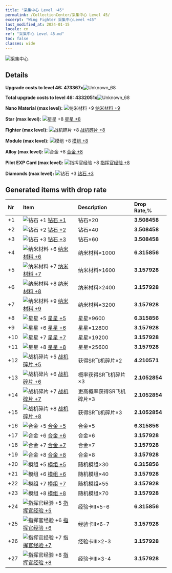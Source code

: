 ```yaml
---
title: "采集中心 Level +45"
permalink: /CollectionCenter/采集中心 Level 45/
excerpt: "Wing Fighter 采集中心Level +45"
last_modified_at: 2024-01-15
locale: cn
ref: "采集中心 Level 45.md"
toc: false
classes: wide
---
```



  ![采集中心](/images/bh_img6.png)

## Details

 **Upgrade costs to level 46:** **473367x**![Unknown_68](/images/item/bh_img25_p.png)

 **Total upgrade costs to level 46:** **4332051x**![Unknown_68](/images/item/bh_img25_p.png)

 **Nano Material (max level):** ![纳米材料 +9](/images/cc/CC_纳米材料_6_p.png) [纳米材料 +9](/cn/CollectionCenter/纳米材料_9/)

 **Star (max level):** ![星星 +8](/images/cc/CC_星星_5_p.png) [星星 +8](/cn/CollectionCenter/星星_8/)

 **Fighter (max level):** ![战机碎片 +8](/images/cc/CC_战机碎片_5_p.png) [战机碎片 +8](/cn/CollectionCenter/战机碎片_8/)

 **Module (max level):** ![模组 +8](/images/cc/CC_模组_5_p.png) [模组 +8](/cn/CollectionCenter/模组_8/)

 **Alloy (max level):** ![合金 +8](/images/cc/CC_合金_5_p.png) [合金 +8](/cn/CollectionCenter/合金_8/)

 **Pilot EXP Card (max level):** ![指挥官经验 +8](/images/cc/CC_指挥官经验_5_p.png) [指挥官经验 +8](/cn/CollectionCenter/指挥官经验_8/)

 **Diamonds (max level):** ![钻石 +3](/images/cc/CC_钻石_3_p.png) [钻石 +3](/cn/CollectionCenter/钻石_3/)

## Generated items with drop rate

  |  Nr |     Item   |    Description   |  Drop Rate,% |
  |:----|:-----------|:-----------------|:-------------|
  | +1 | ![钻石 +1](/images/cc/CC_钻石_1_p.png) [钻石 +1](/cn/CollectionCenter/钻石_1/) | 钻石×20 | **3.508458** |
  | +2 | ![钻石 +2](/images/cc/CC_钻石_2_p.png) [钻石 +2](/cn/CollectionCenter/钻石_2/) | 钻石×40 | **3.508458** |
  | +3 | ![钻石 +3](/images/cc/CC_钻石_3_p.png) [钻石 +3](/cn/CollectionCenter/钻石_3/) | 钻石×60 | **3.508458** |
  | +4 | ![纳米材料 +6](/images/cc/CC_纳米材料_5_p.png) [纳米材料 +6](/cn/CollectionCenter/纳米材料_6/) | 纳米材料×1000 | **6.315856** |
  | +5 | ![纳米材料 +7](/images/cc/CC_纳米材料_5_p.png) [纳米材料 +7](/cn/CollectionCenter/纳米材料_7/) | 纳米材料×1600 | **3.157928** |
  | +6 | ![纳米材料 +8](/images/cc/CC_纳米材料_5_p.png) [纳米材料 +8](/cn/CollectionCenter/纳米材料_8/) | 纳米材料×2400 | **3.157928** |
  | +7 | ![纳米材料 +9](/images/cc/CC_纳米材料_6_p.png) [纳米材料 +9](/cn/CollectionCenter/纳米材料_9/) | 纳米材料×3200 | **3.157928** |
  | +8 | ![星星 +5](/images/cc/CC_星星_5_p.png) [星星 +5](/cn/CollectionCenter/星星_5/) | 星星×9600 | **6.315856** |
  | +9 | ![星星 +6](/images/cc/CC_星星_5_p.png) [星星 +6](/cn/CollectionCenter/星星_6/) | 星星×12800 | **3.157928** |
  | +10 | ![星星 +7](/images/cc/CC_星星_5_p.png) [星星 +7](/cn/CollectionCenter/星星_7/) | 星星×19200 | **3.157928** |
  | +11 | ![星星 +8](/images/cc/CC_星星_5_p.png) [星星 +8](/cn/CollectionCenter/星星_8/) | 星星×25600 | **3.157928** |
  | +12 | ![战机碎片 +5](/images/cc/CC_战机碎片_5_p.png) [战机碎片 +5](/cn/CollectionCenter/战机碎片_5/) | 获得SR飞机碎片×2 | **4.210571** |
  | +13 | ![战机碎片 +6](/images/cc/CC_战机碎片_5_p.png) [战机碎片 +6](/cn/CollectionCenter/战机碎片_6/) | 概率获得SR飞机碎片×3 | **2.1052854** |
  | +14 | ![战机碎片 +7](/images/cc/CC_战机碎片_5_p.png) [战机碎片 +7](/cn/CollectionCenter/战机碎片_7/) | 更高概率获得SR飞机碎片×3 | **2.1052854** |
  | +15 | ![战机碎片 +8](/images/cc/CC_战机碎片_5_p.png) [战机碎片 +8](/cn/CollectionCenter/战机碎片_8/) | 获得SR飞机碎片×3 | **2.1052854** |
  | +16 | ![合金 +5](/images/cc/CC_合金_5_p.png) [合金 +5](/cn/CollectionCenter/合金_5/) | 合金×5 | **6.315856** |
  | +17 | ![合金 +6](/images/cc/CC_合金_5_p.png) [合金 +6](/cn/CollectionCenter/合金_6/) | 合金×6 | **3.157928** |
  | +18 | ![合金 +7](/images/cc/CC_合金_5_p.png) [合金 +7](/cn/CollectionCenter/合金_7/) | 合金×7 | **3.157928** |
  | +19 | ![合金 +8](/images/cc/CC_合金_5_p.png) [合金 +8](/cn/CollectionCenter/合金_8/) | 合金×8 | **3.157928** |
  | +20 | ![模组 +5](/images/cc/CC_模组_5_p.png) [模组 +5](/cn/CollectionCenter/模组_5/) | 随机模组×30 | **6.315856** |
  | +21 | ![模组 +6](/images/cc/CC_模组_5_p.png) [模组 +6](/cn/CollectionCenter/模组_6/) | 随机模组×40 | **3.157928** |
  | +22 | ![模组 +7](/images/cc/CC_模组_5_p.png) [模组 +7](/cn/CollectionCenter/模组_7/) | 随机模组×55 | **3.157928** |
  | +23 | ![模组 +8](/images/cc/CC_模组_5_p.png) [模组 +8](/cn/CollectionCenter/模组_8/) | 随机模组×70 | **3.157928** |
  | +24 | ![指挥官经验 +5](/images/cc/CC_指挥官经验_5_p.png) [指挥官经验 +5](/cn/CollectionCenter/指挥官经验_5/) | 经验卡II×5-6 | **6.315856** |
  | +25 | ![指挥官经验 +6](/images/cc/CC_指挥官经验_5_p.png) [指挥官经验 +6](/cn/CollectionCenter/指挥官经验_6/) | 经验卡II×6-7 | **3.157928** |
  | +26 | ![指挥官经验 +7](/images/cc/CC_指挥官经验_5_p.png) [指挥官经验 +7](/cn/CollectionCenter/指挥官经验_7/) | 经验卡III×2-3 | **3.157928** |
  | +27 | ![指挥官经验 +8](/images/cc/CC_指挥官经验_5_p.png) [指挥官经验 +8](/cn/CollectionCenter/指挥官经验_8/) | 经验卡III×3-4 | **3.157928** |

